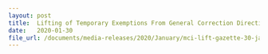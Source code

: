 ```yaml
---
layout: post
title:  Lifting of Temporary Exemptions From General Correction Directions
date:   2020-01-30
file_url: /documents/media-releases/2020/January/mci-lift-gazette-30-jan.pdf
---
```

